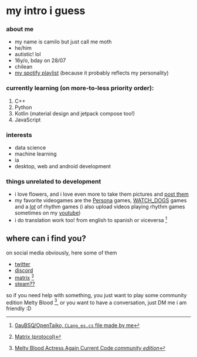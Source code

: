 # my intro i guess
### about me
- my name is camilo but just call me moth
- he/him
- autistic! lol
- 16y/o, bday on 28/07
- chilean
- [my spotify playlist](https://open.spotify.com/playlist/6uWVlQlQFEDBzvEPtsEHNd?si=f78e4ebfeb2c4081) (because it probably reflects my personality) 

### currently learning (on more-to-less priority order):
1. C++
2. Python
3. Kotlin (material design and jetpack compose too!)
4. JavaScript
### interests
- data science
- machine learning
- ia
- desktop, web and android development

### things unrelated to development
- i love flowers, and i love even more to take them pictures and [post them](https://www.instagram.com/mmentom0ri_/)
- my favorite videogames are the [Persona](https://en.wikipedia.org/wiki/Persona_(series)) games, [WATCH_DOGS](https://en.wikipedia.org/wiki/Watch_Dogs) games and a [*lot*](https://i.imgur.com/JGJ6rB1.png) of rhythm games (i also upload videos playing rhythm games sometimes on my [youtube](https://www.youtube.com/@funnymoth))
- i do translation work too! from english to spanish or viceversa [^1]

## where can i find you?
on social media obviously, here some of them
- [twitter](https://twitter.com/funnym0th)
- [discord](https://discordapp.com/users/827738957361315851)
- [matrix](https://matrix.to/#/@mementomori_:matrix.org) [^2]
- [steam??](https://steamcommunity.com/id/funnymoth/)

so if you need help with something, you just want to play some community edition Melty Blood [^3],
or you want to have a conversation, just DM me i am friendly :D

[^1]: [0auBSQ/OpenTaiko, `CLang_es.cs` file made by me](https://github.com/0auBSQ/OpenTaiko/blob/main/TJAPlayer3/I18N/CLang_es.cs)

[^2]: [Matrix (protocol)](https://en.wikipedia.org/wiki/Matrix_(protocol))

[^3]: [Melty Blood Actress Again Current Code *community edition*](https://play.meltyblood.club/?video=false)

